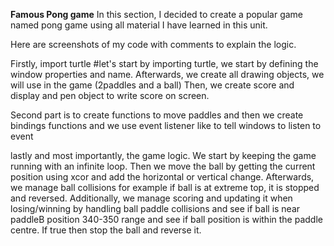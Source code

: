 **Famous Pong game**
In this section, I decided to create a popular game named pong game using all material I have learned in this unit.

Here are screenshots of my code with comments to explain the logic.

Firstly, import turtle #let's start by importing turtle, we start by defining the window properties and name. Afterwards, we create all drawing objects, we will use in the game (2paddles and a ball)
Then, we create score and display and pen object to write score on screen.

Second part is to create functions to move paddles and then we create bindings functions and we use event listener like to tell windows to listen to event

lastly and most importantly, the game logic. We start by keeping the game running with an infinite loop. Then we move the ball by getting the current position using xcor and add the horizontal or vertical change. 
Afterwards, we manage ball collisions for example if ball is at extreme top, it is stopped and reversed. Additionally, we manage scoring and updating it when losing/winning by handling ball paddle collisions and see if ball is near paddleB position 340-350 range and see if ball position is within the paddle centre. If true then stop the ball and reverse it.
